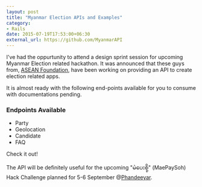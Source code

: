 ```yaml
---
layout: post
title: "Myanmar Election APIs and Examples"
category:
- Rails
date: 2015-07-19T17:53:00+06:30
external_url: https://github.com/MyanmarAPI
---
```


I've had the oppurtunity to attend a design sprint session for upcoming Myanmar Election related hackathon. It was announced that these guys from, [ASEAN Foundation](http://www.aseanfoundation.org/), have been working on providing an API to create election related apps.

It is almost ready with the following end-points available for you to consume with documentations pending.

### Endpoints Available
- Party
- Geolocation
- Candidate
- FAQ

Check it out!

The API will be definitely useful for the upcoming "မဲပေးစို့" (MaePaySoh) Hack Challenge planned for 5-6 September @[Phandeeyar](http://phandeeyar.org/).